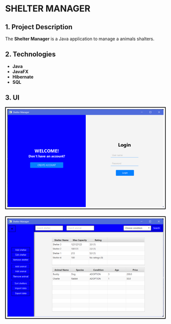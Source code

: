 # SHELTER MANAGER

## 1. Project Description

The **Shelter Manager** is a Java application to manage a animals shalters. 

## 2. Technologies

- **Java**
- **JavaFX**
- **Hibernate**
- **SQL**

## 3. UI

<img src="UI_screenshots/LoginPage.png" alt="Login" style="border: 2px solid black; padding: 5px; margin-bottom: 20px;">

<img src="UI_screenshots/AdminPage.png" alt="Admin" style="border: 2px solid black; padding: 5px;">

